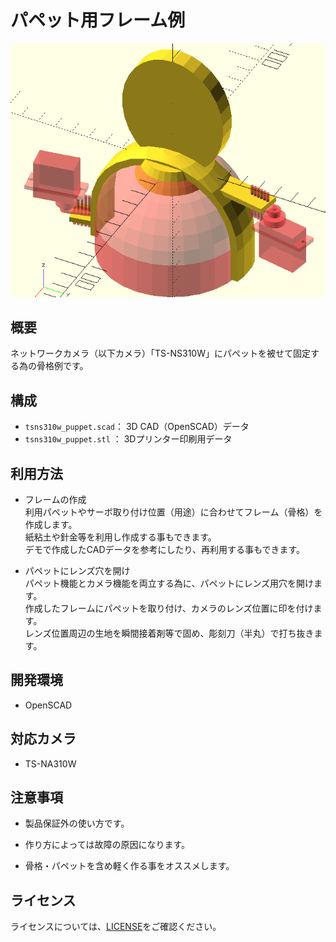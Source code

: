 # パペット用フレーム例

![puppetframe](../img/tsns310w_puppet.png)

## 概要

ネットワークカメラ（以下カメラ）「TS-NS310W」にパペットを被せて固定する為の骨格例です。  

## 構成

- `tsns310w_puppet.scad`： 3D CAD（OpenSCAD）データ
- `tsns310w_puppet.stl` ： 3Dプリンター印刷用データ

## 利用方法

- フレームの作成  
利用パペットやサーボ取り付け位置（用途）に合わせてフレーム（骨格）を作成します。  
紙粘土や針金等を利用し作成する事もできます。  
デモで作成したCADデータを参考にしたり、再利用する事もできます。  

- パペットにレンズ穴を開け  
パペット機能とカメラ機能を両立する為に、パペットにレンズ用穴を開けます。  
作成したフレームにパペットを取り付け、カメラのレンズ位置に印を付けます。  
レンズ位置周辺の生地を瞬間接着剤等で固め、彫刻刀（半丸）で打ち抜きます。  

## 開発環境  

- OpenSCAD

## 対応カメラ  

- TS-NA310W

## 注意事項

- 製品保証外の使い方です。  

- 作り方によっては故障の原因になります。  

- 骨格・パペットを含め軽く作る事をオススメします。

## ライセンス

ライセンスについては、[LICENSE](../../../LICENSE)をご確認ください。
